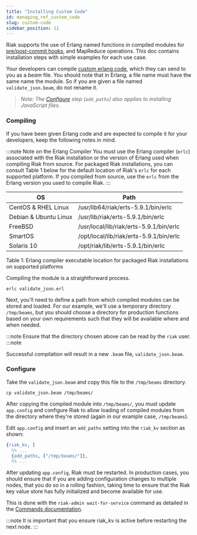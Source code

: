 ```yaml
---
title: "Installing Custom Code"
id: managing_ref_custom_code
slug: custom-code
sidebar_position: 11
---
```


Riak supports the use of Erlang named functions in compiled modules for
[pre/post-commit hooks](../../developing/usage/commit-hooks.md), and MapReduce operations. This
doc contains installation steps with simple examples for each use case.

Your developers can compile [custom erlang code](../../developing/usage/commit-hooks.md), which
they can send to you as a *beam* file. You should note that in Erlang, a file
name must have the same name the module. So if you are given a file named
`validate_json.beam`, do not rename it.

> *Note: The [Configure](#configure) step (`add_paths`) also applies to installing JavaScript files.*

### Compiling

If you have been given Erlang code and are expected to compile it for
your developers, keep the following notes in mind.

:::note Note on the Erlang Compiler
You must use the Erlang compiler (`erlc`) associated with the Riak
installation or the version of Erlang used when compiling Riak from source.
For packaged Riak installations, you can consult Table 1 below for the default
location of Riak's `erlc` for each supported platform. If you compiled from
source, use the `erlc` from the Erlang version you used to compile Riak.
:::

| OS                    | Path                                    |
|-----------------------|-----------------------------------------|
| CentOS & RHEL Linux   | /usr/lib64/riak/erts-5.9.1/bin/erlc     |
| Debian & Ubuntu Linux | /usr/lib/riak/erts-5.9.1/bin/erlc       |
| FreeBSD               | /usr/local/lib/riak/erts-5.9.1/bin/erlc |
| SmartOS               | /opt/local/lib/riak/erts-5.9.1/bin/erlc |
| Solaris 10            | /opt/riak/lib/erts-5.9.1/bin/erlc       |

Table 1: Erlang compiler executable location for packaged Riak installations
         on supported platforms

Compiling the module is a straightforward process.

```text
erlc validate_json.erl
```

Next, you'll need to define a path from which compiled modules can be stored
and loaded. For our example, we'll use a temporary directory `/tmp/beams`,
but you should choose a directory for production functions based on your
own requirements such that they will be available where and when needed.

:::note
Ensure that the directory chosen above can be read by the `riak` user.
:::note

Successful compilation will result in a new `.beam` file,
`validate_json.beam`.

### Configure

Take the `validate_json.beam` and copy this file to the `/tmp/beams` directory.

```text
cp validate_json.beam /tmp/beams/
```

After copying the compiled module into `/tmp/beams/`, you must update
`app.config` and configure Riak to allow loading of compiled modules from
the directory where they're stored (again in our example case, `/tmp/beams`).

Edit `app.config` and insert an `add_paths` setting into the `riak_kv`
section as shown:

```erlang
{riak_kv, [
  %% ...
  {add_paths, ["/tmp/beams/"]},
  %% ...
```

After updating `app.config`, Riak must be restarted. In production cases, you
should ensure that if you are adding configuration changes to multiple nodes,
that you do so in a rolling fashion, taking time to ensure that the Riak key
value store has fully initialized and become available for use.

This is done with the `riak-admin wait-for-service` command as detailed
in the [Commands documentation](../../using/admin/riak-admin.md#wait-for-service).

:::note
It is important that you ensure riak_kv is active before restarting the next
node.
:::
